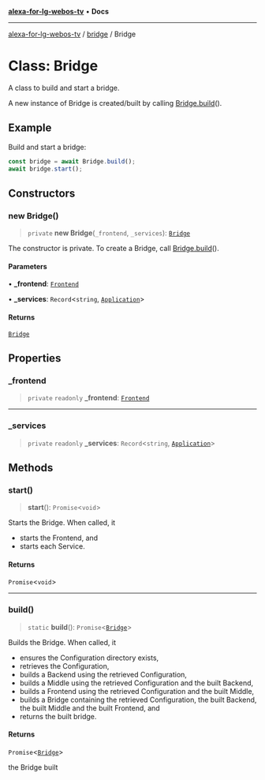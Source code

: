 [**alexa-for-lg-webos-tv**](../../README.md) • **Docs**

***

[alexa-for-lg-webos-tv](../../modules.md) / [bridge](../README.md) / Bridge

# Class: Bridge

A class to build and start a bridge.

A new instance of Bridge is created/built by calling [Bridge.build](Bridge.md#build)().

## Example

Build and start a bridge:

```ts
const bridge = await Bridge.build();
await bridge.start();
```

## Constructors

### new Bridge()

> `private` **new Bridge**(`_frontend`, `_services`): [`Bridge`](Bridge.md)

The constructor is private. To create a Bridge, call [Bridge.build](Bridge.md#build)().

#### Parameters

• **\_frontend**: [`Frontend`](../lib/link/classes/Frontend.md)

• **\_services**: `Record`\<`string`, [`Application`](../lib/link/application/classes/Application.md)\>

#### Returns

[`Bridge`](Bridge.md)

## Properties

### \_frontend

> `private` `readonly` **\_frontend**: [`Frontend`](../lib/link/classes/Frontend.md)

***

### \_services

> `private` `readonly` **\_services**: `Record`\<`string`, [`Application`](../lib/link/application/classes/Application.md)\>

## Methods

### start()

> **start**(): `Promise`\<`void`\>

Starts the Bridge. When called, it

- starts the Frontend, and
- starts each Service.

#### Returns

`Promise`\<`void`\>

***

### build()

> `static` **build**(): `Promise`\<[`Bridge`](Bridge.md)\>

Builds the Bridge. When called, it

- ensures the Configuration directory exists,
- retrieves the Configuration,
- builds a Backend using the retrieved Configuration,
- builds a Middle using the retrieved Configuration and the built Backend,
- builds a Frontend using the retrieved Configuration and the built Middle,
- builds a Bridge containing the retrieved Configuration, the built
  Backend, the built Middle and the built Frontend, and
- returns the built bridge.

#### Returns

`Promise`\<[`Bridge`](Bridge.md)\>

the Bridge built
